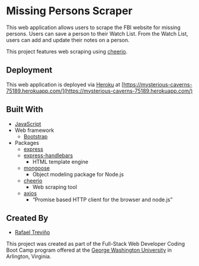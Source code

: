 # Missing Persons Scraper

This web application allows users to scrape the FBI website for missing persons. Users can save a person to their Watch List. From the Watch List, users can add and update their notes on a person.

This project features web scraping using [cheerio](https://cheerio.js.org/).

## Deployment

This web application is deployed via [Heroku](https://www.heroku.com/home) at [https://mysterious-caverns-75189.herokuapp.com/](https://mysterious-caverns-75189.herokuapp.com/)

## Built With

  * [JavaScript](https://www.javascript.com/)
  * Web framework
    * [Bootstrap](https://getbootstrap.com/)
  * Packages
    * [express](https://www.npmjs.com/package/express)
    * [express-handlebars](https://handlebarsjs.com/)
      * HTML template engine
    * [mongoose](https://mongoosejs.com/)
      * Object modeling package for Node.js
    * [cheerio](https://cheerio.js.org/)
      * Web scraping tool
    * [axios](https://www.npmjs.com/package/axios)
      * “Promise based HTTP client for the browser and node.js”

## Created By

* [Rafael Treviño](https://github.com/rafaeltrevino)

This project was created as part of the Full-Stack Web Developer Coding Boot Camp program offered at the [George Washington University](https://bootcamp.cps.gwu.edu/coding/) in Arlington, Virginia.
